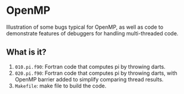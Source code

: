 # OpenMP
Illustration of some bugs typical for OpenMP, as well as code to
demonstrate features of debuggers for handling multi-threaded code.

## What is it?
1. `010.pi.f90`: Fortran code that computes pi by throwing darts.
1. `020.pi.f90`: Fortran code that computes pi by throwing darts, with
    OpenMP barrier added to simplify comparing thread results.
1. `Makefile`: make file to build the code.
